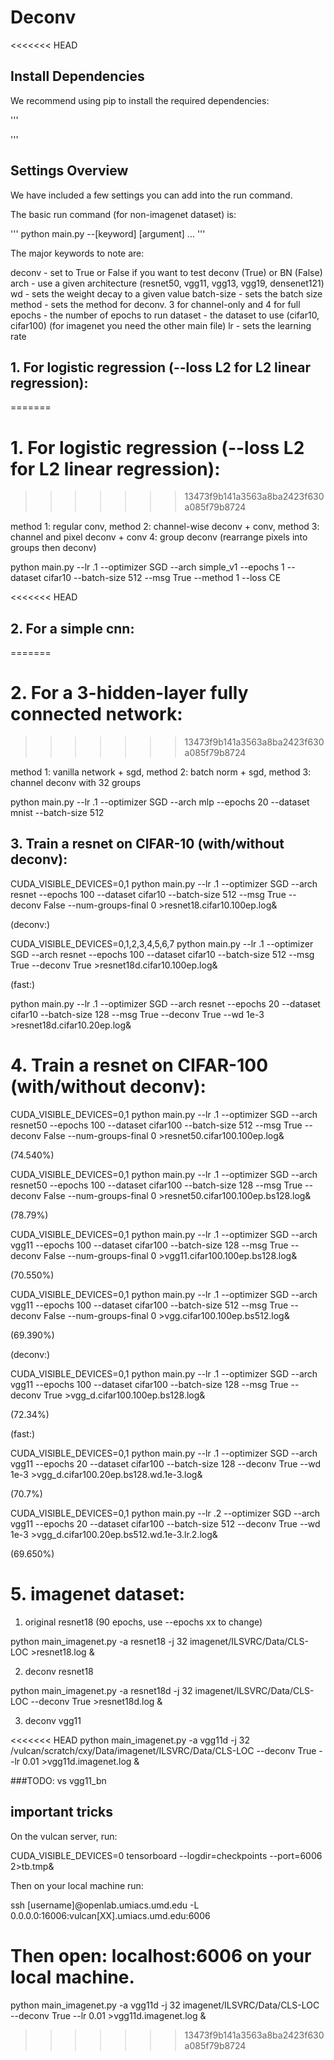  # Deconv

<<<<<<< HEAD
 ## Install Dependencies

 We recommend using pip to install the required dependencies:

 '''
	
  
 '''

 ## Settings Overview
 We have included a few settings you can add into the run command.

 The basic run command (for non-imagenet dataset) is:

 '''
 python main.py --[keyword] [argument] ...
 '''

 The major keywords to note are:

 deconv - set to True or False if you want to test deconv (True) or BN (False)
 arch - use a given architecture (resnet50, vgg11, vgg13, vgg19, densenet121)
 wd - sets the weight decay to a given value
 batch-size - sets the batch size
 method - sets the method for deconv.  3 for channel-only and 4 for full
 epochs - the number of epochs to run
 dataset - the dataset to use (cifar10, cifar100) (for imagenet you need the other main file)
 lr - sets the learning rate


 ## 1. For logistic regression (--loss L2 for L2 linear regression): 
=======
 # 1. For logistic regression (--loss L2 for L2 linear regression): 
>>>>>>> 13473f9b141a3563a8ba2423f630a085f79b8724

method 1: regular conv, method 2: channel-wise deconv + conv, method 3: channel and pixel deconv + conv 4: group deconv (rearrange pixels into groups then deconv) 

python main.py --lr .1 --optimizer SGD --arch simple_v1 --epochs 1 --dataset cifar10  --batch-size 512 --msg True --method 1 --loss CE
 
<<<<<<< HEAD
 ## 2. For a simple cnn: 
=======
 # 2. For a 3-hidden-layer fully connected network: 
>>>>>>> 13473f9b141a3563a8ba2423f630a085f79b8724

method 1: vanilla network + sgd, method 2: batch norm + sgd, method 3: channel deconv with 32 groups 

python main.py --lr .1 --optimizer SGD --arch mlp --epochs 20 --dataset mnist  --batch-size 512 

 ## 3. Train a resnet on CIFAR-10 (with/without deconv):

CUDA_VISIBLE_DEVICES=0,1 python main.py --lr .1 --optimizer SGD --arch resnet --epochs 100 --dataset cifar10  --batch-size 512 --msg True --deconv False --num-groups-final 0 >resnet18.cifar10.100ep.log&

(deconv:)

CUDA_VISIBLE_DEVICES=0,1,2,3,4,5,6,7 python main.py --lr .1 --optimizer SGD --arch resnet --epochs 100 --dataset cifar10  --batch-size 512 --msg True --deconv True >resnet18d.cifar10.100ep.log&

(fast:)

python main.py --lr .1 --optimizer SGD --arch resnet --epochs 20 --dataset cifar10  --batch-size 128 --msg True --deconv True --wd 1e-3 >resnet18d.cifar10.20ep.log&


 # 4. Train a resnet on CIFAR-100 (with/without deconv):

CUDA_VISIBLE_DEVICES=0,1 python main.py --lr .1 --optimizer SGD --arch resnet50 --epochs 100 --dataset cifar100  --batch-size 512 --msg True --deconv False --num-groups-final 0 >resnet50.cifar100.100ep.log&

(74.540%)

CUDA_VISIBLE_DEVICES=0,1 python main.py --lr .1 --optimizer SGD --arch resnet50 --epochs 100 --dataset cifar100  --batch-size 128 --msg True --deconv False --num-groups-final 0 >resnet50.cifar100.100ep.bs128.log&

(78.79%)

CUDA_VISIBLE_DEVICES=0,1 python main.py --lr .1 --optimizer SGD --arch vgg11 --epochs 100 --dataset cifar100  --batch-size 128 --msg True --deconv False --num-groups-final 0 >vgg11.cifar100.100ep.bs128.log&

(70.550%)

CUDA_VISIBLE_DEVICES=0,1 python main.py --lr .1 --optimizer SGD --arch vgg11 --epochs 100 --dataset cifar100  --batch-size 512 --msg True --deconv False --num-groups-final 0 >vgg.cifar100.100ep.bs512.log&

(69.390%)
 
(deconv:)

CUDA_VISIBLE_DEVICES=0,1 python main.py --lr .1 --optimizer SGD --arch vgg11 --epochs 100 --dataset cifar100  --batch-size 128 --msg True --deconv True >vgg_d.cifar100.100ep.bs128.log&

(72.34%)

(fast:)

CUDA_VISIBLE_DEVICES=0,1 python main.py --lr .1 --optimizer SGD --arch vgg11 --epochs 20 --dataset cifar100  --batch-size 128 --deconv True --wd 1e-3 >vgg_d.cifar100.20ep.bs128.wd.1e-3.log&

(70.7%)

CUDA_VISIBLE_DEVICES=0,1 python main.py --lr .2 --optimizer SGD --arch vgg11 --epochs 20 --dataset cifar100  --batch-size 512 --deconv True --wd 1e-3 >vgg_d.cifar100.20ep.bs512.wd.1e-3.lr.2.log&

(69.650%)

 # 5. imagenet dataset:


1. original resnet18 (90 epochs, use --epochs xx to change)

python main_imagenet.py -a resnet18 -j 32 imagenet/ILSVRC/Data/CLS-LOC >resnet18.log &

2. deconv resnet18

python main_imagenet.py -a resnet18d -j 32 imagenet/ILSVRC/Data/CLS-LOC --deconv True >resnet18d.log &

3. deconv vgg11
 
<<<<<<< HEAD
python main_imagenet.py -a vgg11d -j 32 /vulcan/scratch/cxy/Data/imagenet/ILSVRC/Data/CLS-LOC --deconv True --lr 0.01 >vgg11d.imagenet.log &

###TODO:
vs vgg11_bn

 
 ## important tricks

On the vulcan server, run:

CUDA_VISIBLE_DEVICES=0 tensorboard --logdir=checkpoints --port=6006 2>tb.tmp&

Then on your local machine run:

ssh [username]@openlab.umiacs.umd.edu -L 0.0.0.0:16006:vulcan[XX].umiacs.umd.edu:6006

Then open: localhost:6006 on your local machine.
=======
python main_imagenet.py -a vgg11d -j 32 imagenet/ILSVRC/Data/CLS-LOC --deconv True --lr 0.01 >vgg11d.imagenet.log &
>>>>>>> 13473f9b141a3563a8ba2423f630a085f79b8724

 


